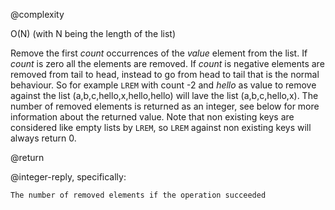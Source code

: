 @complexity

O(N) (with N being the length of the list)


Remove the first _count_ occurrences of the _value_ element from the list.
If _count_ is zero all the elements are removed. If _count_ is negative
elements are removed from tail to head, instead to go from head to tail
that is the normal behaviour. So for example `LREM` with count -2 and
_hello_ as value to remove against the list (a,b,c,hello,x,hello,hello) will
lave the list (a,b,c,hello,x). The number of removed elements is returned
as an integer, see below for more information about the returned value.
Note that non existing keys are considered like empty lists by `LREM`, so `LREM`
against non existing keys will always return 0.

@return

@integer-reply, specifically:

`The number of removed elements if the operation succeeded`
